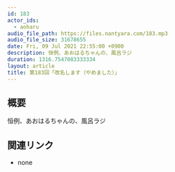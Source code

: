 ```yaml
---
id: 183
actor_ids:
  - aoharu
audio_file_path: https://files.nantyara.com/183.mp3
audio_file_size: 31678655
date: Fri, 09 Jul 2021 22:55:00 +0900
description: 恒例、あおはるちゃんの、風呂ラジ
duration: 1316.7547083333334
layout: article
title: 第183回「改名します（やめました）」
---
```

## 概要

恒例、あおはるちゃんの、風呂ラジ

## 関連リンク

* none
